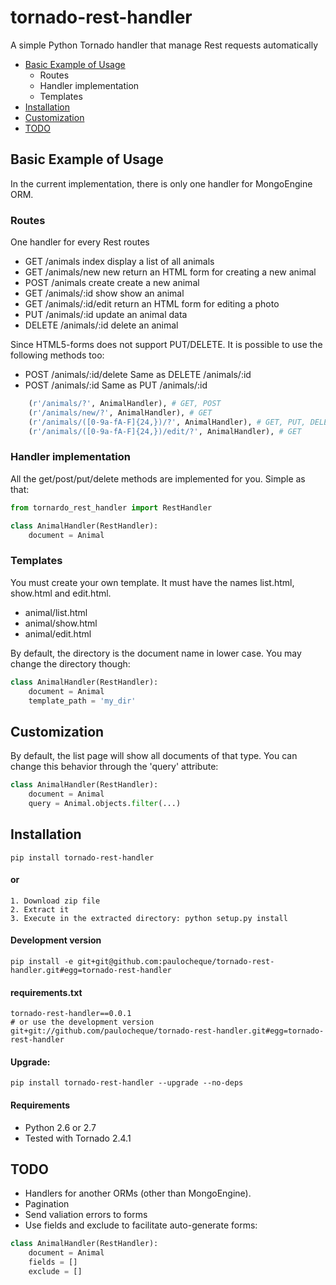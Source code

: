 tornado-rest-handler
====================

A simple Python Tornado handler that manage Rest requests automatically

* [Basic Example of Usage](#basic-example-of-usage)
  * Routes
  * Handler implementation
  * Templates
* [Installation](#installation)
* [Customization](#customization)
* [TODO](#todo)

Basic Example of Usage
------------------------

In the current implementation, there is only one handler for MongoEngine ORM.

### Routes

One handler for every Rest routes

* GET    /animals index      display a list of all animals
* GET    /animals/new        new return an HTML form for creating a new animal
* POST   /animals create     create a new animal
* GET    /animals/:id show   show an animal
* GET    /animals/:id/edit   return an HTML form for editing a photo
* PUT    /animals/:id        update an animal data
* DELETE /animals/:id        delete an animal

Since HTML5-forms does not support PUT/DELETE. It is possible to use the following methods too:

* POST /animals/:id/delete   Same as DELETE /animals/:id
* POST /animals/:id          Same as PUT    /animals/:id


```python
    (r'/animals/?', AnimalHandler), # GET, POST
    (r'/animals/new/?', AnimalHandler), # GET
    (r'/animals/([0-9a-fA-F]{24,})/?', AnimalHandler), # GET, PUT, DELETE
    (r'/animals/([0-9a-fA-F]{24,})/edit/?', AnimalHandler), # GET
```


### Handler implementation

All the get/post/put/delete methods are implemented for you. Simple as that:

```python
from tornardo_rest_handler import RestHandler

class AnimalHandler(RestHandler):
    document = Animal
```

### Templates

You must create your own template. It must have the names list.html, show.html and edit.html.

* animal/list.html
* animal/show.html
* animal/edit.html

By default, the directory is the document name in lower case. You may change the directory though:

```python
class AnimalHandler(RestHandler):
    document = Animal
    template_path = 'my_dir'
```

Customization
-------------

By default, the list page will show all documents of that type. You can change this behavior through the 'query' attribute:

```python
class AnimalHandler(RestHandler):
    document = Animal
    query = Animal.objects.filter(...)
```


Installation
------------

```
pip install tornado-rest-handler
```

#### or

```
1. Download zip file
2. Extract it
3. Execute in the extracted directory: python setup.py install
```

#### Development version

```
pip install -e git+git@github.com:paulocheque/tornado-rest-handler.git#egg=tornado-rest-handler
```

#### requirements.txt

```
tornado-rest-handler==0.0.1
# or use the development version
git+git://github.com/paulocheque/tornado-rest-handler.git#egg=tornado-rest-handler
```

#### Upgrade:

```
pip install tornado-rest-handler --upgrade --no-deps
```

#### Requirements

* Python 2.6 or 2.7
* Tested with Tornado 2.4.1


TODO
-------------

* Handlers for another ORMs (other than MongoEngine).
* Pagination
* Send valiation errors to forms
* Use fields and exclude to facilitate auto-generate forms:

```python
class AnimalHandler(RestHandler):
    document = Animal
    fields = []
    exclude = []
```